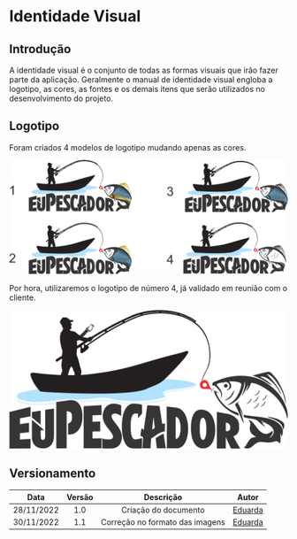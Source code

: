 # Identidade Visual

## Introdução
A identidade visual é o conjunto de todas as formas visuais que irão fazer parte da aplicação. Geralmente o manual de identidade visual engloba a logotipo, as cores, as fontes e os demais itens que serão utilizados no desenvolvimento do projeto.

## Logotipo
Foram criados 4 modelos de logotipo mudando apenas as cores.

![Logo][1]

[1]: ../assets/logo/modelosLogo.png

Por hora, utilizaremos o logotipo de número 4, já validado em reunião com o cliente.

![Logo][2]

[2]: ../assets/logo/logoNova.png

## Versionamento

|    Data    | Versão |      Descrição       |                                                               Autor                                                               |
| :--------: | :----: | :------------------: | :-------------------------------------------------------------------------------------------------------------------------------: |
| 28/11/2022 |  1.0   | Criação do documento | [Eduarda](https://github.com/ServidioEC) |
| 30/11/2022 |  1.1   | Correção no formato das imagens | [Eduarda](https://github.com/ServidioEC) |

